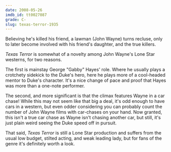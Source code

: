 ```yaml
---
date: 2008-05-26
imdb_id: tt0027087
grade: C-
slug: texas-terror-1935
---
```


Believing he's killed his friend, a lawman (John Wayne) turns recluse, only to later become involved with his friend's daughter, and the true killers.

_Texas Terror_ is somewhat of a novelty among John Wayne's Lone Star westerns, for two reasons.

The first is mainstay George "Gabby" Hayes' role. Where he usually plays a crotchety sidekick to the Duke's hero, here he plays more of a cool-headed mentor to Duke's character. It's a nice change of pace and proof that Hayes was more than a one-note performer.

The second, and more significant is that the climax features Wayne in a car chase! While this may not seem like that big a deal, it's odd enough to have cars in a western, but even odder considering you can probably count the number of John Wayne films with car-chases on your hand. Now granted, this isn't a true car chase as Wayne isn't chasing another car, but still, it's just plain weird seeing the Duke speed off in pursuit.

That said, _Texas Terror_ is still a Lone Star production and suffers from the usual low budget, stilted acting, and weak leading lady, but for fans of the genre it's definitely worth a look.
